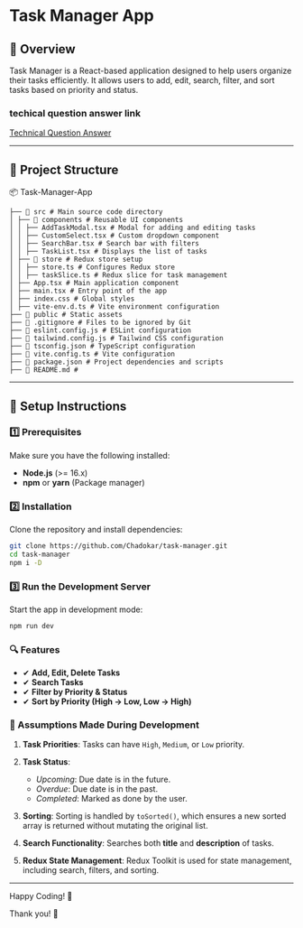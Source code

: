 # Task Manager App

## 📌 Overview

Task Manager is a React-based application designed to help users organize their tasks efficiently. It allows users to add, edit, search, filter, and sort tasks based on priority and status.

### techical question answer link

[Technical Question Answer](questions.md)

---

## 📁 Project Structure

📦 Task-Manager-App

```
├── 📂 src # Main source code directory
│ ├── 📂 components # Reusable UI components
│ │ ├── AddTaskModal.tsx # Modal for adding and editing tasks
│ │ ├── CustomSelect.tsx # Custom dropdown component
│ │ ├── SearchBar.tsx # Search bar with filters
│ │ ├── TaskList.tsx # Displays the list of tasks
│ ├── 📂 store # Redux store setup
│ │ ├── store.ts # Configures Redux store
│ │ ├── taskSlice.ts # Redux slice for task management
│ ├── App.tsx # Main application component
│ ├── main.tsx # Entry point of the app
│ ├── index.css # Global styles
│ ├── vite-env.d.ts # Vite environment configuration
├── 📂 public # Static assets
├── 📜 .gitignore # Files to be ignored by Git
├── 📜 eslint.config.js # ESLint configuration
├── 📜 tailwind.config.js # Tailwind CSS configuration
├── 📜 tsconfig.json # TypeScript configuration
├── 📜 vite.config.ts # Vite configuration
├── 📜 package.json # Project dependencies and scripts
├── 📜 README.md #
```

---

## 🚀 Setup Instructions

### **1️⃣ Prerequisites**

Make sure you have the following installed:

- **Node.js** (>= 16.x)
- **npm** or **yarn** (Package manager)

### **2️⃣ Installation**

Clone the repository and install dependencies:

```sh
git clone https://github.com/Chadokar/task-manager.git
cd task-manager
npm i -D
```

### **3️⃣ Run the Development Server**

Start the app in development mode:

```sh
npm run dev
```

### **🔍 Features**

- ✔ **Add, Edit, Delete Tasks**
- ✔ **Search Tasks**
- ✔ **Filter by Priority & Status**
- ✔ **Sort by Priority (High → Low, Low → High)**

### **📝 Assumptions Made During Development**

1. **Task Priorities**: Tasks can have `High`, `Medium`, or `Low` priority.

2. **Task Status**:

   - _Upcoming_: Due date is in the future.
   - _Overdue_: Due date is in the past.
   - _Completed_: Marked as done by the user.

3. **Sorting**: Sorting is handled by `toSorted()`, which ensures a new sorted array is returned without mutating the original list.

4. **Search Functionality**: Searches both **title** and **description** of tasks.

5. **Redux State Management**: Redux Toolkit is used for state management, including search, filters, and sorting.

---

Happy Coding! 🚀

Thank you! 🙏
